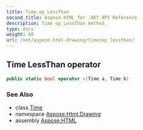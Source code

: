 ```yaml
---
title: Time.op_LessThan
second_title: Aspose.HTML for .NET API Reference
description: Time op_LessThan method. 
type: docs
weight: 60
url: /net/aspose.html.drawing/time/op_lessthan/
---
```

## Time LessThan operator

```csharp
public static bool operator <(Time a, Time b)
```

### See Also

* class [Time](../)
* namespace [Aspose.Html.Drawing](../../../aspose.html.drawing/)
* assembly [Aspose.HTML](../../../)

